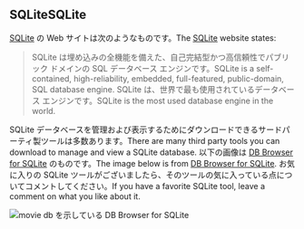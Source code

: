 ## <a name="sqlite"></a><span data-ttu-id="f4b5e-101">SQLite</span><span class="sxs-lookup"><span data-stu-id="f4b5e-101">SQLite</span></span>

<span data-ttu-id="f4b5e-102">[SQLite](https://www.sqlite.org/) の Web サイトは次のようなものです。</span><span class="sxs-lookup"><span data-stu-id="f4b5e-102">The [SQLite](https://www.sqlite.org/) website states:</span></span>

> <span data-ttu-id="f4b5e-103">SQLite は埋め込みの全機能を備えた、自己完結型かつ高信頼性でパブリック ドメインの SQL データベース エンジンです。</span><span class="sxs-lookup"><span data-stu-id="f4b5e-103">SQLite is a self-contained, high-reliability, embedded, full-featured, public-domain, SQL database engine.</span></span> <span data-ttu-id="f4b5e-104">SQLite は、世界で最も使用されているデータベース エンジンです。</span><span class="sxs-lookup"><span data-stu-id="f4b5e-104">SQLite is the most used database engine in the world.</span></span>

<span data-ttu-id="f4b5e-105">SQLite データベースを管理および表示するためにダウンロードできるサードパーティ製ツールは多数あります。</span><span class="sxs-lookup"><span data-stu-id="f4b5e-105">There are many third party tools you can download to manage and view a SQLite database.</span></span> <span data-ttu-id="f4b5e-106">以下の画像は [DB Browser for SQLite](http://sqlitebrowser.org/) のものです。</span><span class="sxs-lookup"><span data-stu-id="f4b5e-106">The image below is from [DB Browser for SQLite](http://sqlitebrowser.org/).</span></span> <span data-ttu-id="f4b5e-107">お気に入りの SQLite ツールがございましたら、そのツールの気に入っている点についてコメントしてください。</span><span class="sxs-lookup"><span data-stu-id="f4b5e-107">If you have a favorite SQLite tool, leave a comment on what you like about it.</span></span>

![movie db を示している DB Browser for SQLite](~/tutorials/first-mvc-app-xplat/working-with-sql/_static/dbb.png)
